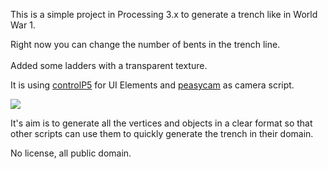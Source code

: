 This is a simple project in Processing 3.x to generate a trench like in World War 1.

Right now you can change the number of bents in the trench line. <br/>
<BR>
Added some ladders with a transparent texture.<br/>


It is using <a href="http://www.sojamo.de/libraries/controlP5/">controlP5</a> for UI Elements and <a href="http://mrfeinberg.com/peasycam/">peasycam</a> as camera script.<br/>

<img src="https://pbs.twimg.com/media/CtE-VNKWgAACA-o.jpg">

<br/>


It's aim is to generate all the vertices and objects in a clear format so that other scripts can use them to quickly generate the trench in their domain.

No license, all public domain.
